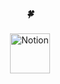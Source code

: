 <div align="center">
    
   ##### 🍀
   <a href="https://chopinballadeno4.notion.site/e5d15460a9ca4a4789c9cf95ffd67d07">
   <img width="64" alt="Notion" src="https://user-images.githubusercontent.com/70872563/193300662-6e928e70-98cd-49cf-b072-a2ce94b5207b.png"></a>
<br />
<br />



